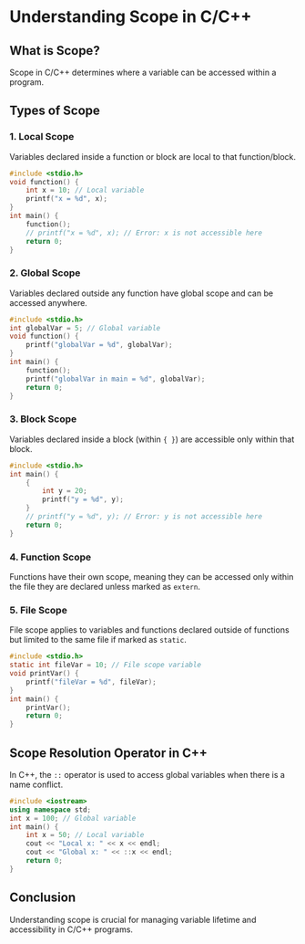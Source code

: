 # Understanding Scope in C/C++

## What is Scope?
Scope in C/C++ determines where a variable can be accessed within a program.

## Types of Scope

### 1. Local Scope
Variables declared inside a function or block are local to that function/block.

```c
#include <stdio.h>
void function() {
    int x = 10; // Local variable
    printf("x = %d", x);
}
int main() {
    function();
    // printf("x = %d", x); // Error: x is not accessible here
    return 0;
}
```

### 2. Global Scope
Variables declared outside any function have global scope and can be accessed anywhere.

```c
#include <stdio.h>
int globalVar = 5; // Global variable
void function() {
    printf("globalVar = %d", globalVar);
}
int main() {
    function();
    printf("globalVar in main = %d", globalVar);
    return 0;
}
```

### 3. Block Scope
Variables declared inside a block (within `{ }`) are accessible only within that block.

```c
#include <stdio.h>
int main() {
    {
        int y = 20;
        printf("y = %d", y);
    }
    // printf("y = %d", y); // Error: y is not accessible here
    return 0;
}
```

### 4. Function Scope
Functions have their own scope, meaning they can be accessed only within the file they are declared unless marked as `extern`.

### 5. File Scope
File scope applies to variables and functions declared outside of functions but limited to the same file if marked as `static`.

```c
#include <stdio.h>
static int fileVar = 10; // File scope variable
void printVar() {
    printf("fileVar = %d", fileVar);
}
int main() {
    printVar();
    return 0;
}
```

## Scope Resolution Operator in C++
In C++, the `::` operator is used to access global variables when there is a name conflict.

```cpp
#include <iostream>
using namespace std;
int x = 100; // Global variable
int main() {
    int x = 50; // Local variable
    cout << "Local x: " << x << endl;
    cout << "Global x: " << ::x << endl;
    return 0;
}
```

## Conclusion
Understanding scope is crucial for managing variable lifetime and accessibility in C/C++ programs.
